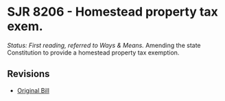 # SJR 8206 - Homestead property tax exem.
*Status: First reading, referred to Ways & Means.*
Amending the state Constitution to provide a homestead property tax exemption.

## Revisions
* [Original Bill](1/)